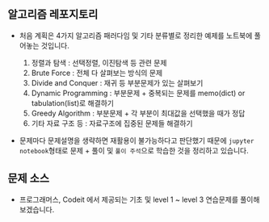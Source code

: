 ## 알고리즘 레포지토리

 - 처음 계획은 4가지 알고리즘 패러다임 및 기타 분류별로 정리한 예제를 노트북에 풀어놓는 것입니다.
     1. 정렬과 탐색 : 선택정렬, 이진탐색 등 관련 문제
     2. Brute Force : 전체 다 살펴보는 방식의 문제
     3. Divide and Conquer : 재귀 등 부분문제가 있는 살펴보기
     4. Dynamic Programming : 부분문제 + 중복되는 문제를 memo(dict) or tabulation(list)로 해결하기
     5. Greedy Algorithm : 부분문제 + 각 부분이 최대값을 선택했을 때가 정답
     6. 기타 자료 구조 등 : 자료구조에 집중된 문제들 해결하기


 - 문제마다 문제설명을 생략하면 재활용이 불가능하다고 판단했기 때문에 `jupyter notebook`형태로 문제 + 풀이 및 `풀이 주석`으로 학습한 것을 정리하고 있습니다.


## 문제 소스
 - 프로그래머스, Codeit 에서 제공되는 기초 및 level 1 ~ level 3 연습문제를 풀이해보겠습니다.

